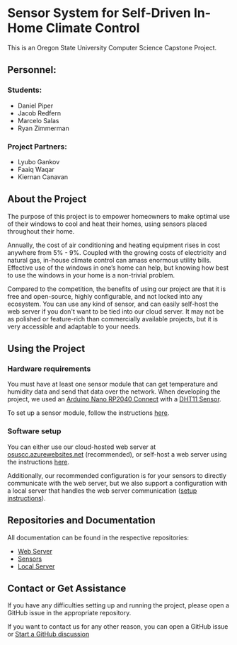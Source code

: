 # Sensor System for Self-Driven In-Home Climate Control
This is an Oregon State University Computer Science Capstone Project.

## Personnel:
### Students:
- Daniel Piper
- Jacob Redfern
- Marcelo Salas
- Ryan Zimmerman

### Project Partners:
- Lyubo Gankov
- Faaiq Waqar
- Kiernan Canavan

## About the Project
The purpose of this project is to empower homeowners to make optimal use of their windows to cool and heat their homes, using sensors placed throughout their home.

Annually, the cost of air conditioning and heating equipment rises in cost anywhere from 5% - 9%. Coupled with the growing costs of electricity and natural gas, in-house climate control can amass enormous utility bills. Effective use of the windows in one’s home can help, but knowing how best to use the windows in your home is a non-trivial problem.

Compared to the competition, the benefits of using our project are that it is free and open-source, highly configurable, and not locked into any ecosystem. You can use any kind of sensor, and can easily self-host the web server if you don't want to be tied into our cloud server. It may not be as polished or feature-rich than commercially available projects, but it is very accessible and adaptable to your needs.

## Using the Project
### Hardware requirements
You must have at least one sensor module that can get temperature and humidity data and send that data over the network. When developing the project, we used an [Arduino Nano RP2040 Connect](https://store.arduino.cc/products/arduino-nano-rp2040-connect) with a [DHT11 Sensor](https://www.adafruit.com/product/386).

To set up a sensor module, follow the instructions [here](https://github.com/sensor-climate-control/scc-sensor).

### Software setup
You can either use our cloud-hosted web server at [osuscc.azurewebsites.net](https://osuscc.azurewebsites.net) (recommended), or self-host a web server using the instructions [here](https://github.com/sensor-climate-control/scc-web).

Additionally, our recommended configuration is for your sensors to directly communicate with the web server, but we also support a configuration with a local server that handles the web server communication ([setup instructions](https://github.com/sensor-climate-control/scc-local-server)).

## Repositories and Documentation
All documentation can be found in the respective repositories:
- [Web Server](https://github.com/sensor-climate-control/scc-web)
- [Sensors](https://github.com/sensor-climate-control/scc-sensor)
- [Local Server](https://github.com/sensor-climate-control/scc-local-server)

## Contact or Get Assistance
If you have any difficulties setting up and running the project, please open a GitHub issue in the appropriate repository.

If you want to contact us for any other reason, you can open a GitHub issue or [Start a GitHub discussion](https://github.com/orgs/sensor-climate-control/discussions/new/choose)
